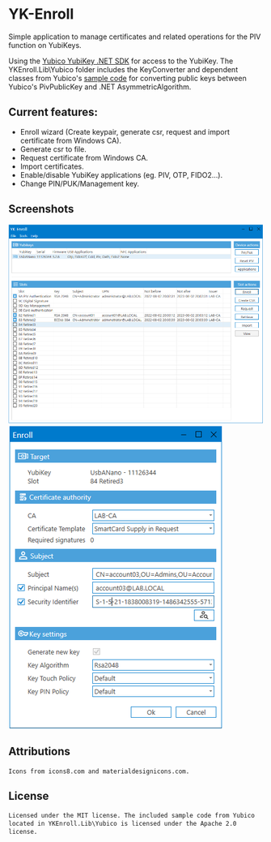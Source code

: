 # YK-Enroll

Simple application to manage certificates and related operations for the PIV function on YubiKeys.

Using the [Yubico YubiKey .NET SDK](https://github.com/Yubico/Yubico.NET.SDK) for access to the YubiKey.
The YKEnroll.Lib\Yubico folder includes the KeyConverter and dependent classes from Yubico's [sample code](https://github.com/Yubico/Yubico.NET.SDK/tree/develop/Yubico.YubiKey/examples/PivSampleCode) for converting public keys between Yubico's PivPublicKey and .NET AsymmetricAlgorithm.

## Current features:
* Enroll wizard (Create keypair, generate csr, request and import certificate from Windows CA).
* Generate csr to file.
* Request certificate from Windows CA.
* Import certificates.
* Enable/disable YubiKey applications (eg. PIV, OTP, FIDO2...).
* Change PIN/PUK/Management key.

## Screenshots
![Screenshot1](/screenshot1.png?raw=true "Main Window screen")
![Screenshot2](/screenshot2.png?raw=true "Enroll Window")

## Attributions
    Icons from icons8.com and materialdesignicons.com.

## License
    Licensed under the MIT license. The included sample code from Yubico located in YKEnroll.Lib\Yubico is licensed under the Apache 2.0 license.
